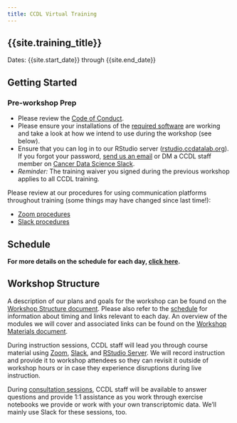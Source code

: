 ```yaml
---
title: CCDL Virtual Training
---
```


## {{site.training_title}}

Dates: {{site.start_date}} through {{site.end_date}}

## Getting Started

### Pre-workshop Prep

* Please review the [Code of Conduct](../code-of-conduct.md).
* Please ensure your installations of the [required software](software-setup.md) are working and take a look at how we intend to use during the workshop (see below).
* Ensure that you can log in to our RStudio server ([rstudio.ccdatalab.org](https://rstudio.ccdatalab.org/)). 
If you forgot your password, [send us an email](mailto:training@ccdatalab.org) or DM a CCDL staff member on [Cancer Data Science Slack](https://ccdatalab.org/slack).
* _Reminder:_ The training waiver you signed during the previous workshop applies to all CCDL training.

Please review at our procedures for using communication platforms throughout training (some things may have changed since last time!):

* [Zoom procedures](../virtual-setup/zoom-procedures.md)
* [Slack procedures](../virtual-setup/slack-procedures.md)

## Schedule

<!-- Introduce general schedule here -->

**For more details on the schedule for each day, [click here](SCHEDULE.md).**

## Workshop Structure

A description of our plans and goals for the workshop can be found on the [Workshop Structure document](workshop-structure.md). Please also refer to the [schedule](SCHEDULE.md) for information about timing and links relevant to each day. An overview of the modules we will cover and associated links can be found on the [Workshop Materials document](workshop-materials.md).

During instruction sessions, CCDL staff will lead you through course material using [Zoom](../virtual-setup/zoom-procedures.md), [Slack](../virtual-setup/slack-procedures.md), and [RStudio Server](../virtual-setup/rstudio-login.md). We will record instruction and provide it to workshop attendees so they can revisit it outside of workshop hours or in case they experience disruptions during live instruction.

During [consultation sessions](resources-for-consultation-sessions.md), CCDL staff will be available to answer questions and provide 1:1 assistance as you work through exercise notebooks we provide or work with your own transcriptomic data. We’ll mainly use Slack for these sessions, too.
